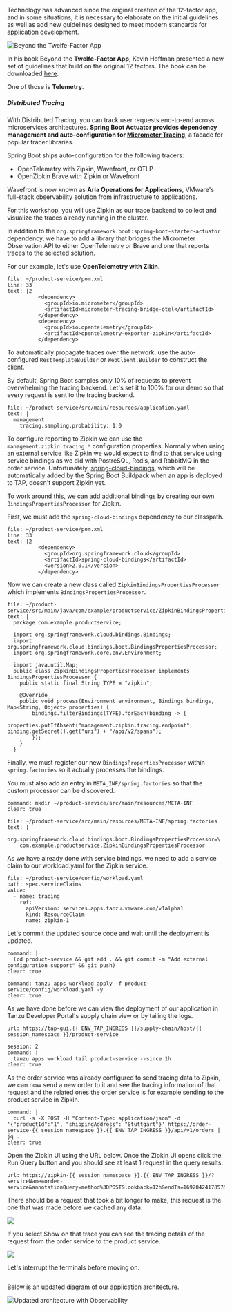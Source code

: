 Technology has advanced since the original creation of the 12-factor app, and in some situations, it is necessary to elaborate on the initial guidelines as well as add new guidelines designed to meet modern standards for application development. 

![Beyond the Twelfe-Factor App](../images/beyond-12-factor-app.png)

In his book Beyond the **Twelfe-Factor App**, Kevin Hoffman presented a new set of guidelines that build on the original 12 factors. The book can be downloaded [here](https://tanzu.vmware.com/content/ebooks/beyond-the-12-factor-app).

One of those is **Telemetry**.

##### Distributed Tracing
With Distributed Tracing, you can track user requests end-to-end across microservices architectures. 
**Spring Boot Actuator provides dependency management and auto-configuration for [Micrometer Tracing](https://micrometer.io/docs/tracing)**, a facade for popular tracer libraries.

Spring Boot ships auto-configuration for the following tracers:
- OpenTelemetry with Zipkin, Wavefront, or OTLP
- OpenZipkin Brave with Zipkin or Wavefront

Wavefront is now known as **Aria Operations for Applications**, VMware's full-stack observability solution from infrastructure to applications.

For this workshop, you will use Zipkin as our trace backend to collect and visualize the traces already running in the cluster.

In addition to the `org.springframework.boot:spring-boot-starter-actuator` dependency, we have to add a library that bridges the Micrometer Observation API to either OpenTelemetry or Brave and one that reports traces to the selected solution.

For our example, let's use **OpenTelemetry with Zikin**.

```editor:insert-lines-before-line
file: ~/product-service/pom.xml
line: 33
text: |2
          <dependency>
            <groupId>io.micrometer</groupId>
            <artifactId>micrometer-tracing-bridge-otel</artifactId>
          </dependency>
          <dependency>
            <groupId>io.opentelemetry</groupId>
            <artifactId>opentelemetry-exporter-zipkin</artifactId>
          </dependency>
```

To automatically propagate traces over the network, use the auto-configured `RestTemplateBuilder` or `WebClient.Builder` to construct the client.

By default, Spring Boot samples only 10% of requests to prevent overwhelming the tracing backend. Let's set it to 100% for our demo so that every request is sent to the tracing backend.
```editor:append-lines-to-file
file: ~/product-service/src/main/resources/application.yaml
text: |
  management:
    tracing.sampling.probability: 1.0
```

To configure reporting to Zipkin we can use the `management.zipkin.tracing.*` configuration properties.
Normally when using an external service like Zipkin we would expect to find to that service using service bindings as we did with PostreSQL, Redis, and RabbitMQ in the order service. Unfortunately, [spring-cloud-bindings](https://github.com/spring-cloud/spring-cloud-bindings), which will be automatically added by the Spring Boot Buildpack when an app is deployed to TAP, doesn't support Zipkin yet. 

To work around this, we can add additional bindings by creating our own `BindingsPropertiesProcessor` for Zipkin.

First, we must add the `spring-cloud-bindings` dependency to our classpath.

```editor:insert-lines-before-line
file: ~/product-service/pom.xml
line: 33
text: |2
          <dependency>
            <groupId>org.springframework.cloud</groupId>
            <artifactId>spring-cloud-bindings</artifactId>
            <version>2.0.1</version>
          </dependency>
```

Now we can create a new class called `ZipkinBindingsPropertiesProcessor` which implements `BindingsPropertiesProcessor`.

```editor:append-lines-to-file
file: ~/product-service/src/main/java/com/example/productservice/ZipkinBindingsPropertiesProcessor.java
text: |
  package com.example.productservice;

  import org.springframework.cloud.bindings.Bindings;
  import org.springframework.cloud.bindings.boot.BindingsPropertiesProcessor;
  import org.springframework.core.env.Environment;

  import java.util.Map;
  public class ZipkinBindingsPropertiesProcessor implements BindingsPropertiesProcessor {
    public static final String TYPE = "zipkin";

    @Override
    public void process(Environment environment, Bindings bindings, Map<String, Object> properties) {
        bindings.filterBindings(TYPE).forEach(binding -> {
            properties.putIfAbsent("management.zipkin.tracing.endpoint", binding.getSecret().get("uri") + "/api/v2/spans");
        });
    }
  } 
```
Finally, we must register our new `BindingsPropertiesProcessor` within `spring.factories` so it actually processes the bindings.

You must also add an entry in `META_INF/spring.factories` so that the custom processor can be discovered.
```terminal:execute
command: mkdir ~/product-service/src/main/resources/META-INF
clear: true
```
```editor:append-lines-to-file
file: ~/product-service/src/main/resources/META-INF/spring.factories
text: |
  org.springframework.cloud.bindings.boot.BindingsPropertiesProcessor=\
    com.example.productservice.ZipkinBindingsPropertiesProcessor
```

As we have already done with service bindings, we need to add a service claim to our workload.yaml for the Zipkin service.

```editor:insert-value-into-yaml
file: ~/product-service/config/workload.yaml
path: spec.serviceClaims
value:
  - name: tracing
    ref:
      apiVersion: services.apps.tanzu.vmware.com/v1alpha1
      kind: ResourceClaim
      name: zipkin-1
``` 

Let's commit the updated source code and wait until the deployment is updated.
```terminal:execute
command: |
  (cd product-service && git add . && git commit -m "Add external configuration support" && git push)
clear: true
```
```terminal:execute
command: tanzu apps workload apply -f product-service/config/workload.yaml -y
clear: true
```

As we have done before we can view the deployment of our application in Tanzu Developer Portal's supply chain view or by tailing the logs.
```dashboard:open-url
url: https://tap-gui.{{ ENV_TAP_INGRESS }}/supply-chain/host/{{ session_namespace }}/product-service
```

```terminal:execute
session: 2
command: |
  tanzu apps workload tail product-service --since 1h
clear: true
```
As the order service was already configured to send tracing data to Zipkin, we can now send a new order to it and see the tracing information of that request and the related ones the order service is for example sending to the product service in Zipkin.

```terminal:execute
command: |
  curl -s -X POST -H "Content-Type: application/json" -d '{"productId":"1", "shippingAddress": "Stuttgart"}' https://order-service-{{ session_namespace }}.{{ ENV_TAP_INGRESS }}/api/v1/orders | jq .
clear: true
```

Open the Zipkin UI using the URL below.  Once the Zipkin UI opens click the Run Query button and you should see at least 1 request in the query results.

```dashboard:open-url
url: https://zipkin-{{ session_namespace }}.{{ ENV_TAP_INGRESS }}/?serviceName=order-service&annotationQuery=method%3DPOST&lookback=12h&endTs=1692042417857&limit=100
```

There should be a request that took a bit longer to make, this request is the one that was made before we cached any data.

![](../images/order-service-zipkin.png)

If you select Show on that trace you can see the tracing details of the request from the order service to the product service.

![](../images/zipkin-details.png)

Let's interrupt the terminals before moving on.
```terminal:interrupt-all
```

Below is an updated diagram of our application architecture.

![Updated architecture with Observability](../images/microservice-architecture-tracing.png)
